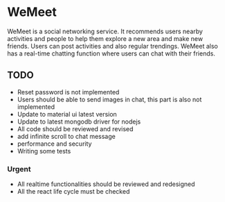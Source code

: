 # WeMeet
WeMeet is a social networking service. It recommends users nearby activities and people to help them explore a new area and make new friends. Users can post activities and also regular trendings. WeMeet also has a real-time chatting function where users can chat with their friends.

## TODO

* Reset password is not implemented
* Users should be able to send images in chat, this part is also not implemented
* Update to material ui latest version
* Update to latest mongodb driver for nodejs
* All code should be reviewed and revised
* add infinite scroll to chat message
* performance and security
* Writing some tests

### Urgent
* All realtime functionalities should be reviewed and redesigned
* All the react life cycle must be checked